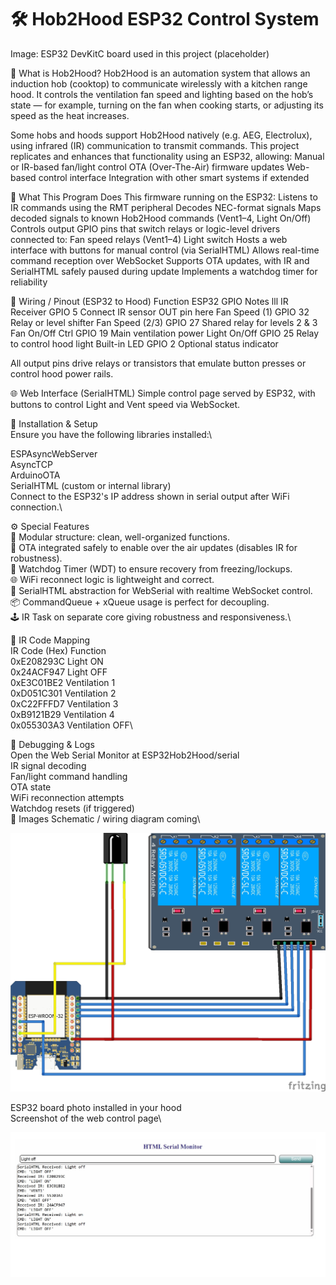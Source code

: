 # 🛠️ Hob2Hood ESP32 Control System

Image: ESP32 DevKitC board used in this project (placeholder)

📌 What is Hob2Hood?
Hob2Hood is an automation system that allows an induction hob (cooktop) to communicate wirelessly with a kitchen range hood. It controls the ventilation fan speed and lighting based on the hob’s state — for example, turning on the fan when cooking starts, or adjusting its speed as the heat increases.

Some hobs and hoods support Hob2Hood natively (e.g. AEG, Electrolux), using infrared (IR) communication to transmit commands.
This project replicates and enhances that functionality using an ESP32, allowing:
Manual or IR-based fan/light control
OTA (Over-The-Air) firmware updates
Web-based control interface
Integration with other smart systems if extended

🚀 What This Program Does
This firmware running on the ESP32:
Listens to IR commands using the RMT peripheral
Decodes NEC-format signals
Maps decoded signals to known Hob2Hood commands (Vent1–4, Light On/Off)
Controls output GPIO pins that switch relays or logic-level drivers connected to:
Fan speed relays (Vent1–4)
Light switch
Hosts a web interface with buttons for manual control (via SerialHTML)
Allows real-time command reception over WebSocket
Supports OTA updates, with IR and SerialHTML safely paused during update
Implements a watchdog timer for reliability

🔌 Wiring / Pinout (ESP32 to Hood)
Function	ESP32 GPIO	Notes lll
IR Receiver	GPIO 5	Connect IR sensor OUT pin here
Fan Speed (1)	GPIO 32	Relay or level shifter
Fan Speed (2/3)	GPIO 27	Shared relay for levels 2 & 3
Fan On/Off Ctrl	GPIO 19	Main ventilation power
Light On/Off	GPIO 25	Relay to control hood light
Built-in LED	GPIO 2	Optional status indicator

All output pins drive relays or transistors that emulate button presses or control hood power rails.

🌐 Web Interface (SerialHTML)
Simple control page served by ESP32, with buttons to control Light and Vent speed via WebSocket.

🔧 Installation & Setup\
Ensure you have the following libraries installed:\

ESPAsyncWebServer\
AsyncTCP\
ArduinoOTA\
SerialHTML (custom or internal library)\
Connect to the ESP32's IP address shown in serial output after WiFi connection.\

⚙️ Special Features\
🔧 Modular structure: clean, well-organized functions.\
📡 OTA integrated safely to enable over the air updates (disables IR for robustness).\
🔄 Watchdog Timer (WDT) to ensure recovery from freezing/lockups.\
🌐 WiFi reconnect logic is lightweight and correct.\
📲 SerialHTML abstraction for WebSerial with realtime WebSocket control.\
📦 CommandQueue + xQueue usage is perfect for decoupling.\
🕹️ IR Task on separate core giving robustness and responsiveness.\

🧠 IR Code Mapping\
IR Code (Hex)	Function\
0xE208293C	Light ON\
0x24ACF947	Light OFF\
0xE3C01BE2	Ventilation 1\
0xD051C301	Ventilation 2\
0xC22FFFD7	Ventilation 3\
0xB9121B29	Ventilation 4\
0x055303A3	Ventilation OFF\



🧪 Debugging & Logs\
Open the Web Serial Monitor at ESP32Hob2Hood/serial\
IR signal decoding\
Fan/light command handling\
OTA state\
WiFi reconnection attempts\
Watchdog resets (if triggered)\
📸 Images
 Schematic / wiring diagram coming\
 
 
 
 ![Schematic](Hob2Hood.jpg?raw=true "Hob2Hood")
 
 
 
 ESP32 board photo installed in your hood\
 Screenshot of the web control page\
 
 
 ![Screenshot](serialHTML.jpg?raw=true "Hob2Hood")
